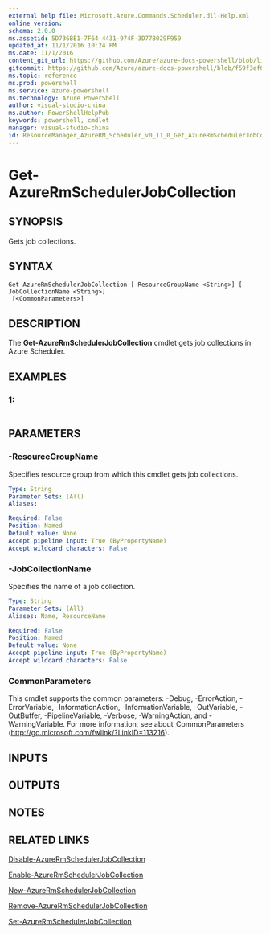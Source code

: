 ```yaml
---
external help file: Microsoft.Azure.Commands.Scheduler.dll-Help.xml
online version: 
schema: 2.0.0
ms.assetid: 5D736BE1-7F64-4431-974F-3D77B029F959
updated_at: 11/1/2016 10:24 PM
ms.date: 11/1/2016
content_git_url: https://github.com/Azure/azure-docs-powershell/blob/live/azureps-cmdlets-docs/ResourceManager/AzureRM.Scheduler/v0.11.0/Get-AzureRmSchedulerJobCollection.md
gitcommit: https://github.com/Azure/azure-docs-powershell/blob/f59f3ef60bc592383812213e69fd77ba950759ed/azureps-cmdlets-docs/ResourceManager/AzureRM.Scheduler/v0.11.0/Get-AzureRmSchedulerJobCollection.md
ms.topic: reference
ms.prod: powershell
ms.service: azure-powershell
ms.technology: Azure PowerShell
author: visual-studio-china
ms.author: PowerShellHelpPub
keywords: powershell, cmdlet
manager: visual-studio-china
id: ResourceManager_AzureRM_Scheduler_v0_11_0_Get_AzureRmSchedulerJobCollection_md
---
```


# Get-AzureRmSchedulerJobCollection

## SYNOPSIS
Gets job collections.

## SYNTAX

```
Get-AzureRmSchedulerJobCollection [-ResourceGroupName <String>] [-JobCollectionName <String>]
 [<CommonParameters>]
```

## DESCRIPTION
The **Get-AzureRmSchedulerJobCollection** cmdlet gets job collections in Azure Scheduler.

## EXAMPLES

### 1:
```

```

## PARAMETERS

### -ResourceGroupName
Specifies resource group from which this cmdlet gets job collections.

```yaml
Type: String
Parameter Sets: (All)
Aliases: 

Required: False
Position: Named
Default value: None
Accept pipeline input: True (ByPropertyName)
Accept wildcard characters: False
```

### -JobCollectionName
Specifies the name of a job collection.

```yaml
Type: String
Parameter Sets: (All)
Aliases: Name, ResourceName

Required: False
Position: Named
Default value: None
Accept pipeline input: True (ByPropertyName)
Accept wildcard characters: False
```

### CommonParameters
This cmdlet supports the common parameters: -Debug, -ErrorAction, -ErrorVariable, -InformationAction, -InformationVariable, -OutVariable, -OutBuffer, -PipelineVariable, -Verbose, -WarningAction, and -WarningVariable. For more information, see about_CommonParameters (http://go.microsoft.com/fwlink/?LinkID=113216).

## INPUTS

## OUTPUTS

## NOTES

## RELATED LINKS

[Disable-AzureRmSchedulerJobCollection](xref:ResourceManager/AzureRM.Scheduler/v0.11.0/Disable-AzureRmSchedulerJobCollection.md)

[Enable-AzureRmSchedulerJobCollection](xref:ResourceManager/AzureRM.Scheduler/v0.11.0/Enable-AzureRmSchedulerJobCollection.md)

[New-AzureRmSchedulerJobCollection](xref:ResourceManager/AzureRM.Scheduler/v0.11.0/New-AzureRmSchedulerJobCollection.md)

[Remove-AzureRmSchedulerJobCollection](xref:ResourceManager/AzureRM.Scheduler/v0.11.0/Remove-AzureRmSchedulerJobCollection.md)

[Set-AzureRmSchedulerJobCollection](xref:ResourceManager/AzureRM.Scheduler/v0.11.0/Set-AzureRmSchedulerJobCollection.md)



